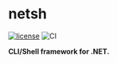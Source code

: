 # netsh
[![license](https://img.shields.io/badge/License-MIT-BLUE.svg)](https://opensource.org/licenses/MIT)
![CI](https://github.com/mertcandav/netsh/workflows/CI/badge.svg)

<b>CLI/Shell framework for .NET.</b>
